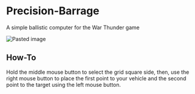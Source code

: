 # Precision-Barrage
A simple ballistic computer for the War Thunder game

![Pasted image](https://github.com/user-attachments/assets/6d019683-0c15-4e42-9334-1d554be92d57)


## How-To

Hold the middle mouse button to select the grid square side, then, use the right mouse button to place the first point to your vehicle and the second point to the target using the left mouse button.



